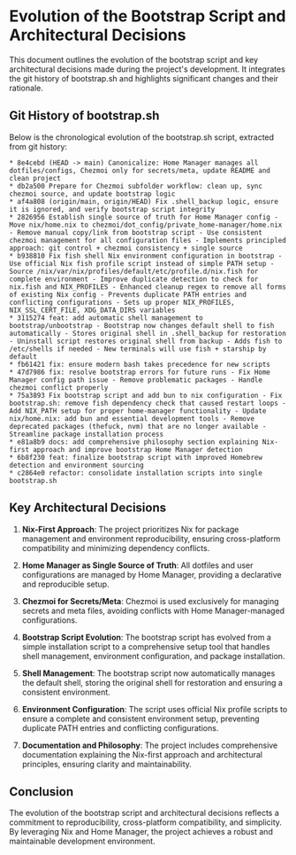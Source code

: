 # Evolution of the Bootstrap Script and Architectural Decisions

This document outlines the evolution of the bootstrap script and key architectural decisions made during the project's development. It integrates the git history of bootstrap.sh and highlights significant changes and their rationale.

## Git History of bootstrap.sh

Below is the chronological evolution of the bootstrap.sh script, extracted from git history:

```
* 8e4cebd (HEAD -> main) Canonicalize: Home Manager manages all dotfiles/configs, Chezmoi only for secrets/meta, update README and clean project
* db2a500 Prepare for Chezmoi subfolder workflow: clean up, sync chezmoi source, and update bootstrap logic
* af4a808 (origin/main, origin/HEAD) Fix .shell_backup logic, ensure it is ignored, and verify bootstrap script integrity
* 2826956 Establish single source of truth for Home Manager config - Move nix/home.nix to chezmoi/dot_config/private_home-manager/home.nix - Remove manual copy/link from bootstrap script - Use consistent chezmoi management for all configuration files - Implements principled approach: git control + chezmoi consistency + single source
* b938810 Fix fish shell Nix environment configuration in bootstrap - Use official Nix fish profile script instead of simple PATH setup - Source /nix/var/nix/profiles/default/etc/profile.d/nix.fish for complete environment - Improve duplicate detection to check for nix.fish and NIX_PROFILES - Enhanced cleanup regex to remove all forms of existing Nix config - Prevents duplicate PATH entries and conflicting configurations - Sets up proper NIX_PROFILES, NIX_SSL_CERT_FILE, XDG_DATA_DIRS variables
* 3115274 feat: add automatic shell management to bootstrap/unbootstrap - Bootstrap now changes default shell to fish automatically - Stores original shell in .shell_backup for restoration - Uninstall script restores original shell from backup - Adds fish to /etc/shells if needed - New terminals will use fish + starship by default
* fb61421 fix: ensure modern bash takes precedence for new scripts
* 47d7986 fix: resolve bootstrap errors for future runs - Fix Home Manager config path issue - Remove problematic packages - Handle chezmoi conflict properly
* 75a3893 Fix bootstrap script and add bun to nix configuration - Fix bootstrap.sh: remove fish dependency check that caused restart loops - Add NIX_PATH setup for proper home-manager functionality - Update nix/home.nix: add bun and essential development tools - Remove deprecated packages (thefuck, nvm) that are no longer available - Streamline package installation process
* e81a8b9 docs: add comprehensive philosophy section explaining Nix-first approach and improve bootstrap Home Manager detection
* 6b8f230 feat: finalize bootstrap script with improved Homebrew detection and environment sourcing
* c2864e0 refactor: consolidate installation scripts into single bootstrap.sh
```

## Key Architectural Decisions

1. **Nix-First Approach**: The project prioritizes Nix for package management and environment reproducibility, ensuring cross-platform compatibility and minimizing dependency conflicts.

2. **Home Manager as Single Source of Truth**: All dotfiles and user configurations are managed by Home Manager, providing a declarative and reproducible setup.

3. **Chezmoi for Secrets/Meta**: Chezmoi is used exclusively for managing secrets and meta files, avoiding conflicts with Home Manager-managed configurations.

4. **Bootstrap Script Evolution**: The bootstrap script has evolved from a simple installation script to a comprehensive setup tool that handles shell management, environment configuration, and package installation.

5. **Shell Management**: The bootstrap script now automatically manages the default shell, storing the original shell for restoration and ensuring a consistent environment.

6. **Environment Configuration**: The script uses official Nix profile scripts to ensure a complete and consistent environment setup, preventing duplicate PATH entries and conflicting configurations.

7. **Documentation and Philosophy**: The project includes comprehensive documentation explaining the Nix-first approach and architectural principles, ensuring clarity and maintainability.

## Conclusion

The evolution of the bootstrap script and architectural decisions reflects a commitment to reproducibility, cross-platform compatibility, and simplicity. By leveraging Nix and Home Manager, the project achieves a robust and maintainable development environment. 